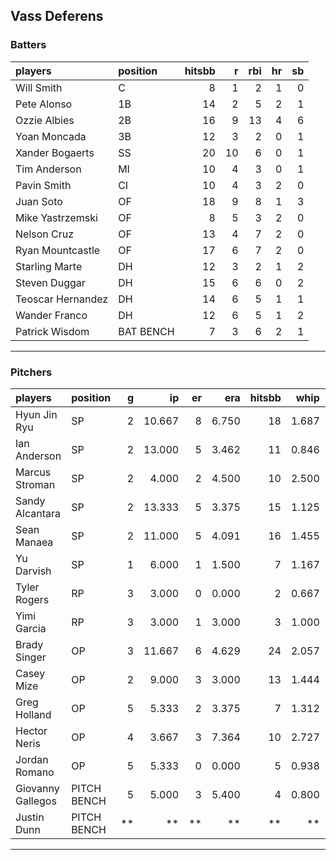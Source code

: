 ## Vass Deferens

### Batters

 
|players           |position  | hitsbb|  r| rbi| hr| sb| 
|:-----------------|:---------|------:|--:|---:|--:|--:| 
|Will Smith        |C         |      8|  1|   2|  1|  0| 
|Pete Alonso       |1B        |     14|  2|   5|  2|  1| 
|Ozzie Albies      |2B        |     16|  9|  13|  4|  6| 
|Yoan Moncada      |3B        |     12|  3|   2|  0|  1| 
|Xander Bogaerts   |SS        |     20| 10|   6|  0|  1| 
|Tim Anderson      |MI        |     10|  4|   3|  0|  1| 
|Pavin Smith       |CI        |     10|  4|   3|  2|  0| 
|Juan Soto         |OF        |     18|  9|   8|  1|  3| 
|Mike Yastrzemski  |OF        |      8|  5|   3|  2|  0| 
|Nelson Cruz       |OF        |     13|  4|   7|  2|  0| 
|Ryan Mountcastle  |OF        |     17|  6|   7|  2|  0| 
|Starling Marte    |DH        |     12|  3|   2|  1|  2| 
|Steven Duggar     |DH        |     15|  6|   6|  0|  2| 
|Teoscar Hernandez |DH        |     14|  6|   5|  1|  1| 
|Wander Franco     |DH        |     12|  6|   5|  1|  2| 
|Patrick Wisdom    |BAT BENCH |      7|  3|   6|  2|  1| 


* * *

### Pitchers

 
|players           |position    |  g|     ip| er|   era| hitsbb|  whip| so|  w| sv| 
|:-----------------|:-----------|--:|------:|--:|-----:|------:|-----:|--:|--:|--:| 
|Hyun Jin Ryu      |SP          |  2| 10.667|  8| 6.750|     18| 1.687|  5|  1|  0| 
|Ian Anderson      |SP          |  2| 13.000|  5| 3.462|     11| 0.846| 11|  0|  0| 
|Marcus Stroman    |SP          |  2|  4.000|  2| 4.500|     10| 2.500|  3|  0|  0| 
|Sandy Alcantara   |SP          |  2| 13.333|  5| 3.375|     15| 1.125|  6|  0|  0| 
|Sean Manaea       |SP          |  2| 11.000|  5| 4.091|     16| 1.455| 13|  0|  0| 
|Yu Darvish        |SP          |  1|  6.000|  1| 1.500|      7| 1.167|  7|  0|  0| 
|Tyler Rogers      |RP          |  3|  3.000|  0| 0.000|      2| 0.667|  3|  0|  0| 
|Yimi Garcia       |RP          |  3|  3.000|  1| 3.000|      3| 1.000|  6|  0|  1| 
|Brady Singer      |OP          |  3| 11.667|  6| 4.629|     24| 2.057| 14|  0|  0| 
|Casey Mize        |OP          |  2|  9.000|  3| 3.000|     13| 1.444|  9|  1|  0| 
|Greg Holland      |OP          |  5|  5.333|  2| 3.375|      7| 1.312|  5|  0|  1| 
|Hector Neris      |OP          |  4|  3.667|  3| 7.364|     10| 2.727|  3|  0|  1| 
|Jordan Romano     |OP          |  5|  5.333|  0| 0.000|      5| 0.938|  6|  0|  3| 
|Giovanny Gallegos |PITCH BENCH |  5|  5.000|  3| 5.400|      4| 0.800|  5|  1|  0| 
|Justin Dunn       |PITCH BENCH | **|     **| **|    **|     **|    **| **| **| **| 


* * *


